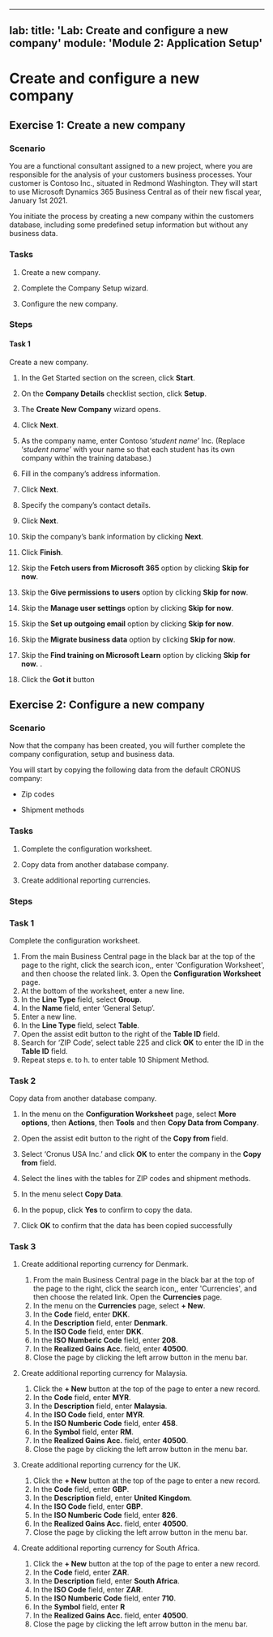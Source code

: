 
---
lab:
    title: 'Lab: Create and configure a new company'
    module: 'Module 2: Application Setup'
---

# Create and configure a new company

## Exercise 1: Create a new company

### Scenario

You are a functional consultant assigned to a new project, where you are
responsible for the analysis of your customers business processes. Your customer
is Contoso Inc., situated in Redmond Washington. They will start to use
Microsoft Dynamics 365 Business Central as of their new fiscal year, January 1st
2021.

You initiate the process by creating a new company within the customers
database, including some predefined setup information but without any business
data.

### Tasks

1.  Create a new company.

2.  Complete the Company Setup wizard.

3.  Configure the new company.

### Steps

#### Task 1

Create a new company.

1. In the Get Started section on the screen, click **Start**.

3.  On the **Company Details** checklist section, click **Setup**.

3.  The **Create New Company** wizard opens.

   3.  Click **Next**.

   4.  As the company name, enter Contoso ‘*student name*’ Inc. (Replace
        ‘*student name’* with your name so that each student has its own company
        within the training database.)
    
   5. Fill in the company’s address information.

   6.  Click **Next**.
   
   9.  Specify the company’s contact details.

   10. Click **Next**.

 13. Skip the company’s bank information by clicking **Next**.
  
     
   8.  Click **Finish**.

   7.  Skip the **Fetch users from Microsoft 365** option by clicking **Skip for now**.
   
   9.  Skip the **Give permissions to users** option by clicking **Skip for now**.
    
   11.   Skip the **Manage user settings** option by clicking **Skip for now**.
    
   13.   Skip the **Set up outgoing email** option by clicking **Skip for now**.
     
   15.  Skip the **Migrate business data** option by clicking **Skip for now**.
    
   17.   Skip the **Find training on Microsoft Learn** option by clicking **Skip for now**.
  .  
   19.  Click the **Got it** button


## Exercise 2: Configure a new company

### Scenario

Now that the company has been created, you will further complete the company
configuration, setup and business data.

You will start by copying the following data from the default CRONUS company:

-   Zip codes

-   Shipment methods

### Tasks

1.  Complete the configuration worksheet.

2.  Copy data from another database company.

3.  Create additional reporting currencies.

### Steps

### Task 1 

Complete the configuration worksheet.

   1.  From the main Business Central page in the black bar at the top of the page to the right, click the search icon,, enter 'Configuration Worksheet', and then choose the related link.
      3.  Open the **Configuration Worksheet** page.
   2.  At the bottom of the worksheet, enter a new line.
   3.  In the **Line Type** field, select **Group**.
   4.  In the **Name** field, enter ‘General Setup’.
   5.  Enter a new line.
   6.  In the **Line Type** field, select **Table**.
   7.  Open the assist edit button to the right of the **Table ID** field.
   8.  Search for ‘ZIP Code’, select table 225 and click **OK** to enter the ID
        in the **Table ID** field.
   9.  Repeat steps e. to h. to enter table 10 Shipment Method.

### Task 2

Copy data from another database company.

   1.  In the menu on the **Configuration Worksheet** page, select **More options**, then **Actions**,
        then **Tools** and then **Copy Data from Company**.

   2.  Open the assist edit button to the right of the **Copy from** field.

   3.  Select ‘Cronus USA Inc.’ and click **OK** to enter the company in the
        **Copy from** field.

   4.  Select the lines with the tables for ZIP codes and shipment methods.

   5.  In the menu select **Copy Data**.

6. In the popup, click **Yes** to confirm to copy the data.

8. Click **OK** to confirm that the data has been copied successfully


### Task 3

1. Create additional reporting currency for Denmark.

   1.  From the main Business Central page in the black bar at the top of the page to the right, click the search icon,, enter 'Currencies', and then choose the related link. Open the **Currencies** page.
   2.  In the menu on the **Currencies** page, select **+ New**.
   3.  In the **Code** field, enter **DKK**.
   4.  In the **Description** field, enter **Denmark**.
   5.  In the **ISO Code** field, enter **DKK**.
   6.  In the **ISO Numberic Code** field, enter **208**.
   7.  In the **Realized Gains Acc.** field, enter **40500**.
   8.  Close the page by clicking the left arrow button in the menu bar.

2. Create additional reporting currency for Malaysia.

    1.  Click the **+ New** button at the top of the page to enter a new record.
    3.  In the **Code** field, enter **MYR**.
    4.  In the **Description** field, enter **Malaysia**.
    5.  In the **ISO Code** field, enter **MYR**.
    6.  In the **ISO Numberic Code** field, enter **458**.
    7.  In the **Symbol** field, enter **RM**.
    8.  In the **Realized Gains Acc.** field, enter **40500**.
    9.  Close the page by clicking the left arrow button in the menu bar.

 
3. Create additional reporting currency for the UK.

   1.  Click the **+ New** button at the top of the page to enter a new record.
   3.  In the **Code** field, enter **GBP**.
   4.  In the **Description** field, enter **United Kingdom**.
   5.  In the **ISO Code** field, enter **GBP**.
   6.  In the **ISO Numberic Code** field, enter **826**.
   7.  In the **Realized Gains Acc.** field, enter **40500**.
   8.  Close the page by clicking the left arrow button in the menu bar.


4. Create additional reporting currency for South Africa.

   1.  Click the **+ New** button at the top of the page to enter a new record.
   3.  In the **Code** field, enter **ZAR**.
   4.  In the **Description** field, enter **South Africa**.
   5.  In the **ISO Code** field, enter **ZAR**.
   6.  In the **ISO Numberic Code** field, enter **710**.
   7.  In the **Symbol** field, enter **R**
   8.  In the **Realized Gains Acc.** field, enter **40500**.
   9.  Close the page by clicking the left arrow button in the menu bar.


